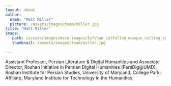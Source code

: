```yaml
---
layout: about
author:
  name: "Matt Miller"
  picture: /assets/images/team/miller.jpg
title: "Matt Miller"
image:
   path: /assets/images/main-images/Isfahan_Lotfollah_mosque_ceiling_symmetric_narrow_border.png
   thumbnail: /assets/images/team/miller.jpg

---
```


Assistant Professor, Persian Literature & Digital Humanities and Associate Director, Roshan Initiative in Persian Digital Humanities (PersDig@UMD), Roshan Institute for Persian Studies, University of Maryland, College Park; Affiliate, Maryland Institute for Technology in the Humanities